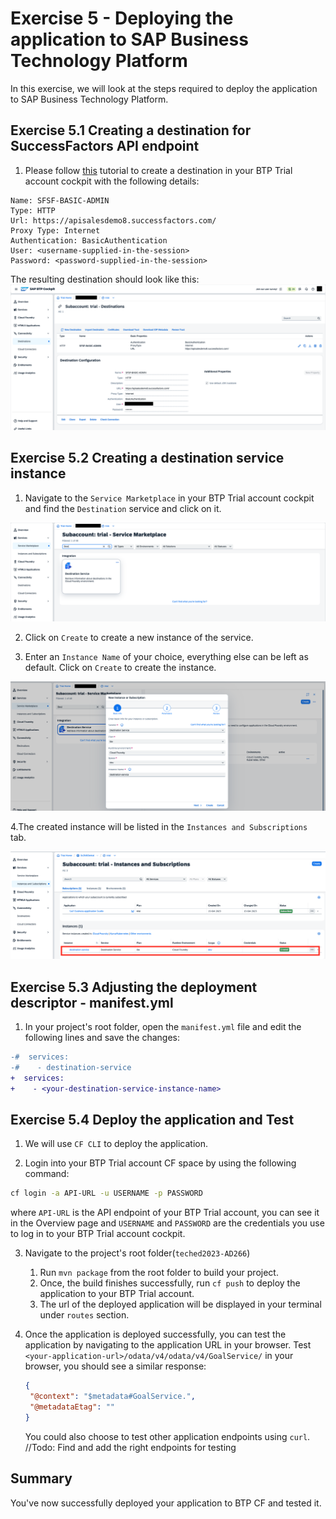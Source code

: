 # Exercise 5 - Deploying the application to SAP Business Technology Platform

In this exercise, we will look at the steps required to deploy the application to SAP Business Technology Platform.

## Exercise 5.1 Creating a destination for SuccessFactors API endpoint

1. Please follow [this](https://developers.sap.com/tutorials/cp-cf-create-destination.html) tutorial to create a destination in your BTP Trial account cockpit with the following details:

```
Name: SFSF-BASIC-ADMIN
Type: HTTP
Url: https://apisalesdemo8.successfactors.com/
Proxy Type: Internet
Authentication: BasicAuthentication
User: <username-supplied-in-the-session>
Password: <password-supplied-in-the-session>
```

The resulting destination should look like this:
![](images/05_01.png)

## Exercise 5.2 Creating a destination service instance

1. Navigate to the `Service Marketplace` in your BTP Trial account cockpit and find the `Destination` service and click on it.

![](images/05_02.png)

2. Click on `Create` to create a new instance of the service.

3. Enter an `Instance Name` of your choice, everything else can be left as default. Click on `Create` to create the instance.

![img.png](images/05_03.png)

4.The created instance will be listed in the `Instances and Subscriptions` tab.

![img.png](images/05_04.png)


## Exercise 5.3 Adjusting the deployment descriptor - manifest.yml

1. In your project's root folder, open the `manifest.yml` file and edit the following lines and save the changes:

```diff
-#  services:
-#    - destination-service
+  services:
+    - <your-destination-service-instance-name>
```

## Exercise 5.4 Deploy the application and Test

1. We will use `CF CLI` to deploy the application.

2. Login into your BTP Trial account CF space by using the following command:

```bash
cf login -a API-URL -u USERNAME -p PASSWORD
```
where `API-URL` is the API endpoint of your BTP Trial account, you can see it in the Overview page and `USERNAME` and `PASSWORD` are the credentials you use to log in to your BTP Trial account cockpit.

3. Navigate to the project's root folder(`teched2023-AD266`)
   1. Run `mvn package` from the root folder to build your project.
   2. Once, the build finishes successfully, run `cf push` to deploy the application to your BTP Trial account.
   3. The url of the deployed application will be displayed in your terminal under `routes` section.

4. Once the application is deployed successfully, you can test the application by navigating to the application URL in your browser.
   Test `<your-application-url>/odata/v4/odata/v4/GoalService/` in your browser, you should see a similar response:
   ```json
   {
    "@context": "$metadata#GoalService.",
    "@metadataEtag": ""
   }
   ```
    You could also choose to test other application endpoints using `curl`.
   //Todo: Find and add the right endpoints for testing

## Summary

You've now successfully deployed your application to BTP CF and tested it.
